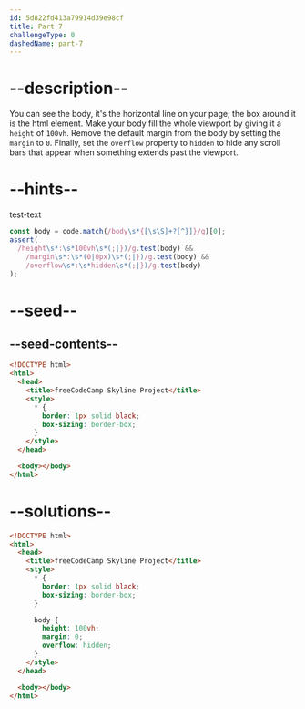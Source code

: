```yaml
---
id: 5d822fd413a79914d39e98cf
title: Part 7
challengeType: 0
dashedName: part-7
---
```


# --description--

You can see the body, it's the horizontal line on your page; the box around it is the html element. Make your body fill the whole viewport by giving it a `height` of `100vh`. Remove the default margin from the body by setting the `margin` to `0`. Finally, set the `overflow` property to `hidden` to hide any scroll bars that appear when something extends past the viewport.

# --hints--

test-text

```js
const body = code.match(/body\s*{[\s\S]+?[^}]}/g)[0];
assert(
  /height\s*:\s*100vh\s*(;|})/g.test(body) &&
    /margin\s*:\s*(0|0px)\s*(;|})/g.test(body) &&
    /overflow\s*:\s*hidden\s*(;|})/g.test(body)
);
```

# --seed--

## --seed-contents--

```html
<!DOCTYPE html>
<html>
  <head>
    <title>freeCodeCamp Skyline Project</title>
    <style>
      * {
        border: 1px solid black;
        box-sizing: border-box;
      }
    </style>
  </head>

  <body></body>
</html>
```

# --solutions--

```html
<!DOCTYPE html>
<html>
  <head>
    <title>freeCodeCamp Skyline Project</title>
    <style>
      * {
        border: 1px solid black;
        box-sizing: border-box;
      }

      body {
        height: 100vh;
        margin: 0;
        overflow: hidden;
      }
    </style>
  </head>

  <body></body>
</html>
```
